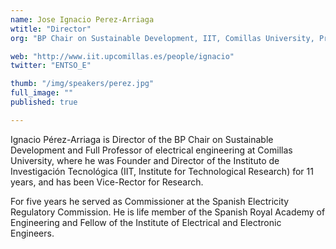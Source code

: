 ```yaml
---
name: Jose Ignacio Perez-Arriaga
wtitle: "Director"
org: "BP Chair on Sustainable Development, IIT, Comillas University, Professor, MIT"

web: "http://www.iit.upcomillas.es/people/ignacio"
twitter: "ENTSO_E"

thumb: "/img/speakers/perez.jpg"
full_image: ""
published: true

---
```


Ignacio Pérez-Arriaga is Director of the BP Chair on Sustainable Development and Full Professor of electrical engineering at Comillas University, where he was Founder and Director of the Instituto de Investigación Tecnológica (IIT, Institute for Technological Research) for 11 years, and has been Vice-Rector for Research. 

For five years he served as Commissioner at the Spanish Electricity Regulatory Commission. He is life member of the Spanish Royal Academy of Engineering and Fellow of the Institute of Electrical and Electronic Engineers.